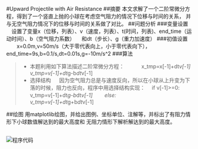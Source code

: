 #Upward Projectile with Air Resistance
##摘要
    本文求解了一个二阶常微分方程，得到了一个竖直上抛的小球在考虑空气阻力的情况下位移与时间的关系，
    并与无空气阻力情况下的位移与时间的关系做了对比。
##问题分析
###变量设置
　设置了变量x（位移，列表）、v（速度，列表）、t(时间，列表)、end_time（运动时间）、b（空气阻力系数）
　和dt（步长）、g（重力加速度）
###初值设置
　　x=0.0m,v=50m/s（大于零代表向上，小于零代表向下），end_time=9s,b=0.1/s,dt=0.01s,g=-10m/s^2
###算法
>- 本题利用如下算法描述二阶常微分方程：
　　　x_tmp=x[-1]+dt*v[-1]　　　　　v_tmp=v[-1]+dt*g-b*dt*v[-1]
>- 选择结构
　 因为空气阻力总是与速度反向，所以在小球从上升变为下落的时候，阻力也反向，程序中用选择结构实现：
　if v[-1]>=0:           v_tmp=v[-1]+dt*g-b*dt*v[-1]
　　else:　　　　　　　　v_tmp=v[-1]+dt*g+b*dt*v[-1]

##绘图
   用matplotlib绘图，并给出图例、坐标单位、注解等，并标出了有阻力情形下小球数值解达到的最大高度和
   无阻力情形下解析解达到的最大高度。
## 
![程序代码]()
